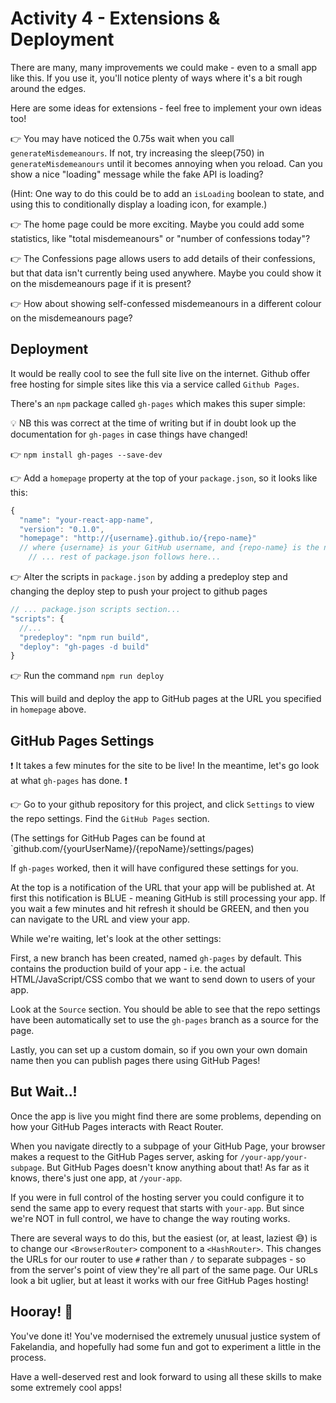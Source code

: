 # Activity 4 - Extensions & Deployment

There are many, many improvements we could make - even to a small app like this. If you use it, you'll notice plenty of ways where it's a bit rough around the edges.

Here are some ideas for extensions - feel free to implement your own ideas too!

👉 You may have noticed the 0.75s wait when you call `generateMisdemeanours`. If not, try increasing the sleep(750) in `generateMisdemeanours` until it becomes annoying when you reload. Can you show a nice "loading" message while the fake API is loading?

(Hint: One way to do this could be to add an `isLoading` boolean to state, and using this to conditionally display a loading icon, for example.)

👉 The home page could be more exciting. Maybe you could add some statistics, like "total misdemeanours" or "number of confessions today"?

👉 The Confessions page allows users to add details of their confessions, but that data isn't currently being used anywhere. Maybe you could show it on the misdemeanours page if it is present?

👉 How about showing self-confessed misdemeanours in a different colour on the misdemeanours page?

## Deployment

It would be really cool to see the full site live on the internet. Github offer free hosting for simple sites like this via a service called `Github Pages`.

There's an `npm` package called `gh-pages` which makes this super simple:

💡 NB this was correct at the time of writing but if in doubt look up the documentation for `gh-pages` in case things have changed!

👉 `npm install gh-pages --save-dev`

👉 Add a `homepage` property at the top of your `package.json`, so it looks like this:

```JavaScript
{
  "name": "your-react-app-name",
  "version": "0.1.0",
  "homepage": "http://{username}.github.io/{repo-name}"
  // where {username} is your GitHub username, and {repo-name} is the name of your GitHub repository for this app
    // ... rest of package.json follows here...

```

👉 Alter the scripts in `package.json` by adding a predeploy step and changing the deploy step to push your project to github pages

```JavaScript
// ... package.json scripts section...
"scripts": {
  //...
  "predeploy": "npm run build",
  "deploy": "gh-pages -d build"
}
```

👉 Run the command `npm run deploy`

This will build and deploy the app to GitHub pages at the URL you specified in `homepage` above.

## GitHub Pages Settings

❗ It takes a few minutes for the site to be live! In the meantime, let's go look at what `gh-pages` has done. ❗

👉 Go to your github repository for this project, and click `Settings` to view the repo settings. Find the `GitHub Pages` section.

(The settings for GitHub Pages can be found at `github.com/{yourUserName}/{repoName}/settings/pages)

If `gh-pages` worked, then it will have configured these settings for you.

At the top is a notification of the URL that your app will be published at. At first this notification is BLUE - meaning GitHub is still processing your app. If you wait a few minutes and hit refresh it should be GREEN, and then you can navigate to the URL and view your app.

While we're waiting, let's look at the other settings:

First, a new branch has been created, named `gh-pages` by default. This contains the production build of your app - i.e. the actual HTML/JavaScript/CSS combo that we want to send down to users of your app.

Look at the `Source` section. You should be able to see that the repo settings have been automatically set to use the `gh-pages` branch as a source for the page.

Lastly, you can set up a custom domain, so if you own your own domain name then you can publish pages there using GitHub Pages!

## But Wait..!

Once the app is live you might find there are some problems, depending on how your GitHub Pages interacts with React Router.

When you navigate directly to a subpage of your GitHub Page, your browser makes a request to the GitHub Pages server, asking for `/your-app/your-subpage`. But GitHub Pages doesn't know anything about that! As far as it knows, there's just one app, at `/your-app`.

If you were in full control of the hosting server you could configure it to send the same app to every request that starts with `your-app`. But since we're NOT in full control, we have to change the way routing works.

There are several ways to do this, but the easiest (or, at least, laziest 😅) is to change our `<BrowserRouter>` component to a `<HashRouter>`. This changes the URLs for our router to use `#` rather than `/` to separate subpages - so from the server's point of view they're all part of the same page. Our URLs look a bit uglier, but at least it works with our free GitHub Pages hosting!

## Hooray! 🥳

You've done it! You've modernised the extremely unusual justice system of Fakelandia, and hopefully had some fun and got to experiment a little in the process.

Have a well-deserved rest and look forward to using all these skills to make some extremely cool apps!

